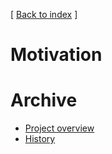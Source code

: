 [ [Back to index](README.md) ]

# Motivation





# Archive

* [Project overview](misc/overview.md)
* [History](misc/history.md)
